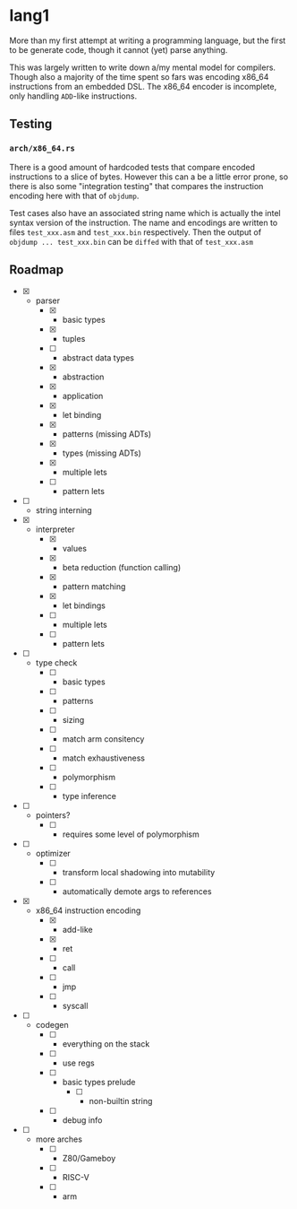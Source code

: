  # lang1

More than my first attempt at writing a programming language, but the first to
be generate code, though it cannot (yet) parse anything.

This was largely written to write down a/my mental model for compilers. Though also a
majority of the time spent so fars was encoding x86\_64 instructions from an embedded
DSL. The x86\_64 encoder is incomplete, only handling `ADD`-like instructions.

## Testing

### `arch/x86_64.rs`

There is a good amount of hardcoded tests that compare encoded instructions
to a slice of bytes. However this can a be a little error prone, so there is
also some "integration testing" that compares the instruction encoding here
with that of `objdump`.

Test cases also have an associated string name which is actually the intel
syntax version of the instruction. The name and encodings are written to files
`test_xxx.asm` and `test_xxx.bin` respectively. Then the output of
`objdump ... test_xxx.bin` can be `diffed` with that of `test_xxx.asm`


## Roadmap

* [x] - parser
	* [x] - basic types
	* [x] - tuples
	* [ ] - abstract data types
	* [x] - abstraction
	* [x] - application
	* [x] - let binding
	* [x] - patterns (missing ADTs)
	* [x] - types (missing ADTs)
	* [x] - multiple lets
	* [ ] - pattern lets
* [ ] - string interning
* [x] - interpreter
	* [x] - values
	* [x] - beta reduction (function calling)
	* [x] - pattern matching
	* [x] - let bindings
	* [ ] - multiple lets
	* [ ] - pattern lets
* [ ] - type check
	* [ ] - basic types
	* [ ] - patterns
	* [ ] - sizing
	* [ ] - match arm consitency
	* [ ] - match exhaustiveness
	* [ ] - polymorphism
	* [ ] - type inference
* [ ] - pointers?
	* [ ] - requires some level of polymorphism
* [ ] - optimizer
	* [ ] - transform local shadowing into mutability
	* [ ] - automatically demote args to references

* [x] - x86\_64 instruction encoding
	* [x] - add-like
	* [x] - ret
	* [ ] - call
	* [ ] - jmp
	* [ ] - syscall
* [ ] - codegen
	* [ ] - everything on the stack
	* [ ] - use regs
	* [ ] - basic types prelude
		* [ ] - non-builtin string
	* [ ] - debug info
* [ ] - more arches
	* [ ] - Z80/Gameboy
	* [ ] - RISC-V
	* [ ] - arm

